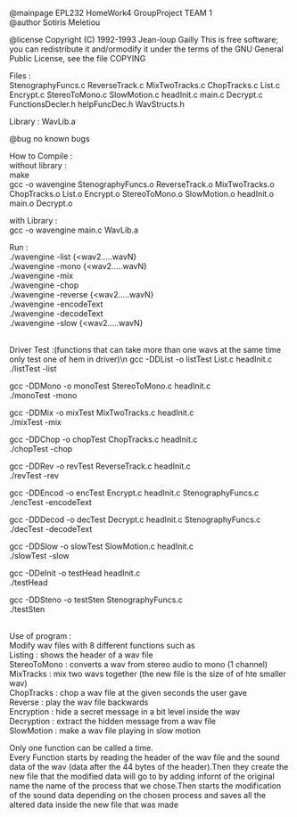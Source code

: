 @mainpage EPL232 HomeWork4 GroupProject TEAM 1 <br>
@author Sotiris Meletiou

@license Copyright (C) 1992-1993 Jean-loup Gailly This is free software; you can redistribute it and/ormodify it under the terms of the GNU General Public License, see the file COPYING

Files :<br>
StenographyFuncs.c  ReverseTrack.c  MixTwoTracks.c  ChopTracks.c  List.c  Encrypt.c       StereoToMono.c SlowMotion.c  headInit.c  main.c  Decrypt.c 
FunctionsDecler.h helpFuncDec.h WavStructs.h

Library : WavLib.a

@bug no known bugs 

How to Compile :<br> 
without library :<br>
make <br>
gcc -o wavengine StenographyFuncs.o  ReverseTrack.o  MixTwoTracks.o  ChopTracks.o  List.o  Encrypt.o  StereoToMono.o  SlowMotion.o  headInit.o  main.o  Decrypt.o

with Library : <br>
gcc -o wavengine main.c WavLib.a

Run : <br>
./wavengine -list <wav> {<wav2.....wavN} <br>
./wavengine -mono <wav> {<wav2.....wavN} <br>
./wavengine -mix <wav> <wav2> <br>
./wavengine -chop <wav> <startSec> <endSec> <br>
./wavengine -reverse <wav> {<wav2.....wavN} <br>
./wavengine -encodeText <wav> <inputTXT> <br>
./wavengine -decodeText <wav> <msgLength> <outputTXT> <br>
./wavengine -slow <wav> {<wav2.....wavN} <br><br>

Driver Test :(functions that can take more than one wavs at the same time only test one of hem in driver)\n
gcc -DDList -o listTest List.c headInit.c <br>
  ./listTest -list <wav> <br>

gcc -DDMono -o monoTest StereoToMono.c headInit.c <br>
   ./monoTest -mono <wav> <br>

gcc -DDMix -o mixTest MixTwoTracks.c headInit.c <br>
   ./mixTest -mix <wav><br>

gcc -DDChop -o chopTest ChopTracks.c headInit.c <br>
   ./chopTest -chop <wav> <startPoint> <endPoint><br>

gcc -DDRev -o revTest ReverseTrack.c headInit.c <br>
   ./revTest -rev <wav><br>

gcc -DDEncod -o encTest Encrypt.c headInit.c StenographyFuncs.c <br>
   ./encTest -encodeText <wav> <txt> <br>

gcc -DDDecod -o decTest Decrypt.c headInit.c StenographyFuncs.c <br>
   ./decTest -decodeText <wav> <msglen> <outputtxt> <br>

gcc -DDSlow -o slowTest SlowMotion.c headInit.c <br>
   ./slowTest -slow <wav> <br>

gcc -DDeInit -o testHead headInit.c  <br>
   ./testHead <wav file> <br> 

gcc -DDSteno -o testSten StenographyFuncs.c <br>
 ./testSten <br><br>

Use of program :<br>
Modify wav files with 8 different functions such as <br>
Listing : shows the header of a wav file <br>
StereoToMono : converts a wav from stereo audio to mono (1 channel)<br>
MixTracks : mix two wavs together (the new file is the size of of hte smaller wav)<br>
ChopTracks : chop a wav file at the given seconds the user gave<br>
Reverse : play the wav file backwards<br>
Encryption : hide a secret message in a bit level inside the wav<br>
Decryption : extract the hidden message from a wav file<br>
SlowMotion : make a wav file playing in slow motion <br>

Only one function can be called a time.<br>
Every Function starts by reading the header of the wav file and the sound data of the wav (data after the 44 bytes of the header).Then they create the new file that the modified data will go to by adding infornt of the original name the name of the process that we chose.Then starts the modification of the sound data depending on the chosen process and saves all the altered data inside the new file that was made
